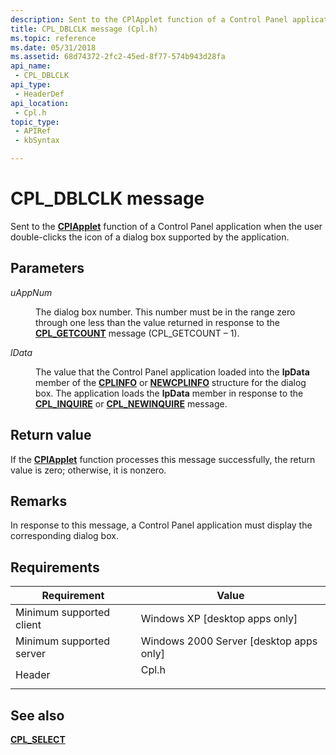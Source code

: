 ```yaml
---
description: Sent to the CPlApplet function of a Control Panel application when the user double-clicks the icon of a dialog box supported by the application.
title: CPL_DBLCLK message (Cpl.h)
ms.topic: reference
ms.date: 05/31/2018
ms.assetid: 68d74372-2fc2-45ed-8f77-574b943d28fa
api_name: 
 - CPL_DBLCLK
api_type: 
 - HeaderDef
api_location: 
 - Cpl.h
topic_type: 
 - APIRef
 - kbSyntax

---
```


# CPL\_DBLCLK message

Sent to the [**CPlApplet**](/windows/win32/api/cpl/nc-cpl-applet_proc) function of a Control Panel application when the user double-clicks the icon of a dialog box supported by the application.

## Parameters

<dl> <dt>

*uAppNum* 
</dt> <dd>

The dialog box number. This number must be in the range zero through one less than the value returned in response to the [**CPL\_GETCOUNT**](cpl-getcount.md) message (CPL\_GETCOUNT – 1).

</dd> <dt>

*lData* 
</dt> <dd>

The value that the Control Panel application loaded into the **lpData** member of the [**CPLINFO**](/windows/win32/api/cpl/ns-cpl-cplinfo) or [**NEWCPLINFO**](/windows/win32/api/cpl/ns-cpl-newcplinfoa) structure for the dialog box. The application loads the **lpData** member in response to the [**CPL\_INQUIRE**](cpl-inquire.md) or [**CPL\_NEWINQUIRE**](cpl-newinquire.md) message.

</dd> </dl>

## Return value

If the [**CPlApplet**](/windows/win32/api/cpl/nc-cpl-applet_proc) function processes this message successfully, the return value is zero; otherwise, it is nonzero.

## Remarks

In response to this message, a Control Panel application must display the corresponding dialog box.

## Requirements



| Requirement | Value |
|-------------------------------------|----------------------------------------------------------------------------------|
| Minimum supported client<br/> | Windows XP \[desktop apps only\]<br/>                                      |
| Minimum supported server<br/> | Windows 2000 Server \[desktop apps only\]<br/>                             |
| Header<br/>                   | <dl> <dt>Cpl.h</dt> </dl> |



## See also

<dl> <dt>

[**CPL\_SELECT**](cpl-select.md)
</dt> </dl>

 

 
